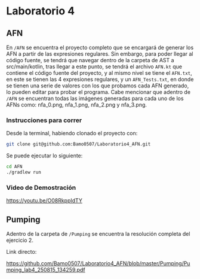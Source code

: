 # Laboratorio 4

## AFN

En `/AFN` se encuentra el proyecto completo que se encargará de generar los AFN a partir de las expresiones regulares. Sin embargo, para poder llegar al código fuente, se tendrá que navegar dentro de la carpeta de AST a src/main/kotlin, tras llegar a este punto, se tendrá el archivo `AFN.kt` que contiene el código fuente del proyecto, y al mismo nivel se tiene el `AFN.txt`, en este se tienen las 4 expresiones regulares, y un `AFN_Tests.txt`, en donde se tienen una serie de valores con los que probamos cada AFN generado, lo pueden editar para probar el programa. Cabe mencionar que adentro de `/AFN` se encuentran todas las imágenes generadas para cada uno de los AFNs como: nfa_0.png, nfa_1.png, nfa_2.png y nfa_3.png.

### Instrucciones para correr

Desde la terminal, habiendo clonado el proyecto con:

```bash
git clone git@github.com:Bamo0507/Laboratorio4_AFN.git
```

Se puede ejecutar lo siguiente:

```bash
cd AFN
./gradlew run
```

### Video de Demostración

https://youtu.be/O08RkppIdTY

## Pumping

Adentro de la carpeta de `/Pumping` se encuentra la resolución completa del ejercicio 2.

Link directo:

https://github.com/Bamo0507/Laboratorio4_AFN/blob/master/Pumping/Pumping_lab4_250815_134259.pdf


